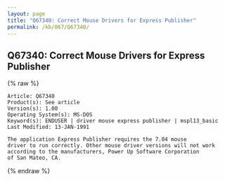```yaml
---
layout: page
title: "Q67340: Correct Mouse Drivers for Express Publisher"
permalink: /kb/067/Q67340/
---
```


## Q67340: Correct Mouse Drivers for Express Publisher

{% raw %}

	Article: Q67340
	Product(s): See article
	Version(s): 1.00
	Operating System(s): MS-DOS
	Keyword(s): ENDUSER | driver mouse express publisher | mspl13_basic
	Last Modified: 13-JAN-1991
	
	The application Express Publisher requires the 7.04 mouse
	driver to run correctly. Other mouse driver versions will not work
	according to the manufacturers, Power Up Software Corporation
	of San Mateo, CA.

{% endraw %}
